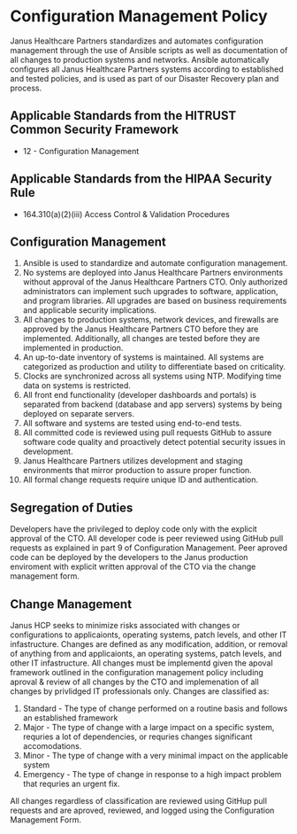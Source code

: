 # Configuration Management Policy

Janus Healthcare Partners standardizes and automates configuration management through the use of Ansible scripts as well as documentation of all changes to production systems and networks. Ansible automatically configures all Janus Healthcare Partners systems according to established and tested policies, and is used as part of our Disaster Recovery plan and process.

## Applicable Standards from the HITRUST Common Security Framework

* 12 - Configuration Management

## Applicable Standards from the HIPAA Security Rule

* 164.310(a)(2)(iii) Access Control & Validation Procedures

## Configuration Management

1. Ansible is used to standardize and automate configuration management.
2. No systems are deployed into Janus Healthcare Partners environments without approval of the Janus Healthcare Partners CTO.  Only authorized administrators can implement such upgrades to software, application, and program libraries.  All upgrades are based on business requirements and applicable security implications.
4. All changes to production systems, network devices, and firewalls are approved by the Janus Healthcare Partners CTO before they are implemented. Additionally, all changes are tested before they are implemented in production.
5. An up-to-date inventory of systems is maintained. All systems are categorized as production and utility to differentiate based on criticality.
6. Clocks are synchronized across all systems using NTP. Modifying time data on systems is restricted.
7. All front end functionality (developer dashboards and portals) is separated from backend (database and app servers) systems by being deployed on separate servers.
8. All software and systems are tested using end-to-end tests.
9. All committed code is reviewed using pull requests GitHub to assure software code quality and proactively detect potential security issues in development.
10. Janus Healthcare Partners utilizes development and staging environments that mirror production to assure proper function.
11. All formal change requests require unique ID and authentication.

## Segregation of Duties
Developers have the privileged to deploy code only with the explicit approval of the CTO.  All developer code is peer reviewed using GitHub pull requests as explained in part 9 of Configuration Management.  Peer aproved code can be deployed by the developers to the Janus production enviroment with explicit written approval of the CTO via the change management form.

## Change Management
Janus HCP seeks to minimize risks associated with changes or configurations to applicaionts, operating systems, patch levels, and other IT infastructure.  Changes are defined as any modification, addition, or removal of anything from and applicaionts, an operating systems, patch levels, and other IT infastructure.  All changes must be implementd given the apoval framework outlined in the configuration management policy including aproval & review of all changes by the CTO and implemenation of all changes by privlidged IT professionals only.  Changes are classified as:

1. Standard - The type of change performed on a routine basis and follows an established framework
2. Major - The type of change with a large impact on a specific system, requries a lot of dependencies, or requries changes significant accomodations.
3. Minor - The type of change with a very minimal impact on the applicable system
4. Emergency - The type of change in response to a high impact problem that requries an urgent fix.

All changes regardless of classification are reviewed using GitHup pull requests and are aproved, reviewed, and logged using the Configuration Management Form.

